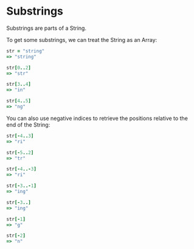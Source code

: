 # Substrings
Substrings are parts of a String.

To get some substrings, we can treat the String as an Array:

```ruby
str = "string"
=> "string"

str[0..2]
=> "str"

str[3..4]
=> "in"

str[4..5]
=> "ng"
```

You can also use negative indices to retrieve the positions relative to the end of the String:

```ruby
str[-4..3]
=> "ri" 

str[-5..2]
=> "tr"

str[-4..-3]
=> "ri"

str[-3..-1]
=> "ing"

str[-3..]
=> "ing"

str[-1]
=> "g"

str[-2]
=> "n"
```